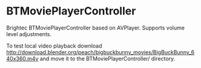 # BTMoviePlayerController
Brightec BTMoviePlayerController based on AVPlayer. Supports volume level adjustments.

To test local video playback download http://download.blender.org/peach/bigbuckbunny_movies/BigBuckBunny_640x360.m4v and move it to the BTMoviePlayerController/ directory.

